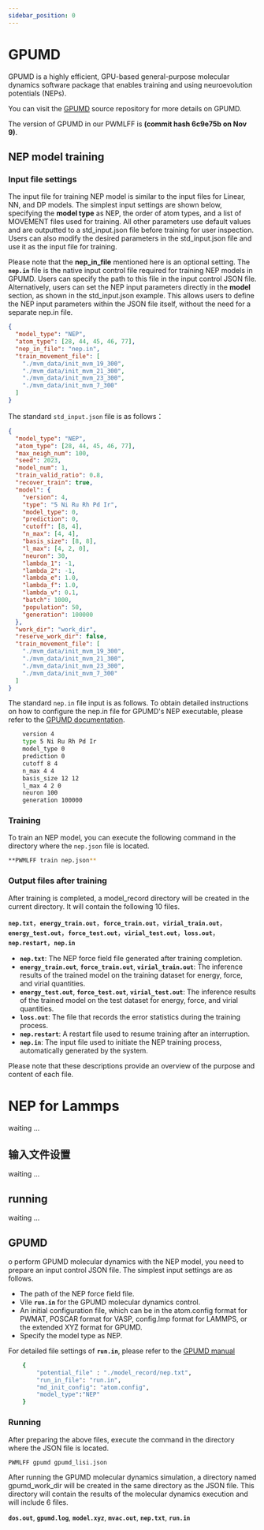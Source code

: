 ```yaml
---
sidebar_position: 0
---
```


# GPUMD

GPUMD is a highly efficient, GPU-based general-purpose molecular dynamics software package that enables training and using neuroevolution potentials (NEPs).

You can visit the [GPUMD](https://github.com/brucefan1983/GPUMD) source repository for more details on GPUMD.

The version of GPUMD in our PWMLFF is **(commit hash 6c9e75b on Nov 9)**.

## NEP model training

### Input file settings

The input file for training NEP model is similar to the input files for Linear, NN, and DP models. The simplest input settings are shown below, specifying the **model type** as NEP, the order of atom types, and a list of MOVEMENT files used for training. All other parameters use default values and are outputted to a std_input.json file before training for user inspection. Users can also modify the desired parameters in the std_input.json file and use it as the input file for training.

Please note that the **nep_in_file** mentioned here is an optional setting. The **`nep.in`** file is the native input control file required for training NEP models in GPUMD. Users can specify the path to this file in the input control JSON file. Alternatively, users can set the NEP input parameters directly in the **model** section, as shown in the std_input.json example. This allows users to define the NEP input parameters within the JSON file itself, without the need for a separate nep.in file.

```json
{
  "model_type": "NEP",
  "atom_type": [28, 44, 45, 46, 77],
  "nep_in_file": "nep.in",
  "train_movement_file": [
    "./mvm_data/init_mvm_19_300",
    "./mvm_data/init_mvm_21_300",
    "./mvm_data/init_mvm_23_300",
    "./mvm_data/init_mvm_7_300"
  ]
}
```

The standard `std_input.json` file is as follows：

```json
{
  "model_type": "NEP",
  "atom_type": [28, 44, 45, 46, 77],
  "max_neigh_num": 100,
  "seed": 2023,
  "model_num": 1,
  "train_valid_ratio": 0.8,
  "recover_train": true,
  "model": {
    "version": 4,
    "type": "5 Ni Ru Rh Pd Ir",
    "model_type": 0,
    "prediction": 0,
    "cutoff": [8, 4],
    "n_max": [4, 4],
    "basis_size": [8, 8],
    "l_max": [4, 2, 0],
    "neuron": 30,
    "lambda_1": -1,
    "lambda_2": -1,
    "lambda_e": 1.0,
    "lambda_f": 1.0,
    "lambda_v": 0.1,
    "batch": 1000,
    "population": 50,
    "generation": 100000
  },
  "work_dir": "work_dir",
  "reserve_work_dir": false,
  "train_movement_file": [
    "./mvm_data/init_mvm_19_300",
    "./mvm_data/init_mvm_21_300",
    "./mvm_data/init_mvm_23_300",
    "./mvm_data/init_mvm_7_300"
  ]
}
```

The standard `nep.in` file input is as follows. To obtain detailed instructions on how to configure the nep.in file for GPUMD's NEP executable, please refer to the [GPUMD documentation](https://gpumd.org/nep/index.html).

```bash
    version 4
    type 5 Ni Ru Rh Pd Ir
    model_type 0
    prediction 0
    cutoff 8 4
    n_max 4 4
    basis_size 12 12
    l_max 4 2 0
    neuron 100
    generation 100000
```

### Training

To train an NEP model, you can execute the following command in the directory where the `nep.json` file is located.

```bash
**PWMLFF train nep.json**
```

### Output files after training

After training is completed, a model_record directory will be created in the current directory. It will contain the following 10 files.

**`nep.txt`**，**`energy_train.out`**，**`force_train.out`**，**`virial_train.out`**，**`energy_test.out`**，**`force_test.out`**，**`virial_test.out`**，**`loss.out`**，**`nep.restart`**，**`nep.in`**

- **`nep.txt`**: The NEP force field file generated after training completion.
- **`energy_train.out`**, **`force_train.out`**, **`virial_train.out`**: The inference results of the trained model on the training dataset for energy, force, and virial quantities.
- **`energy_test.out`**, **`force_test.out`**, **`virial_test.out`**: The inference results of the trained model on the test dataset for energy, force, and virial quantities.
- **`loss.out`**: The file that records the error statistics during the training process.
- **`nep.restart`**: A restart file used to resume training after an interruption.
- **`nep.in`**: The input file used to initiate the NEP training process, automatically generated by the system.

Please note that these descriptions provide an overview of the purpose and content of each file.

# NEP for Lammps

waiting ...

## 输入文件设置

waiting ...

## running

waiting ...

## GPUMD

o perform GPUMD molecular dynamics with the NEP model, you need to prepare an input control JSON file. The simplest input settings are as follows.

- The path of the NEP force field file.
- Vile **`run.in`** for the GPUMD molecular dynamics control.
- An initial configuration file, which can be in the atom.config format for PWMAT, POSCAR format for VASP, config.lmp format for LAMMPS, or the extended XYZ format for GPUMD.
- Specify the model type as NEP.

For detailed file settings of **`run.in`**, please refer to the [GPUMD manual](https://gpumd.org/gpumd/index.html)

```bash
    {
        "potential_file" : "./model_record/nep.txt",
        "run_in_file": "run.in",
        "md_init_config": "atom.config",
        "model_type":"NEP"
    }
```

### Running

After preparing the above files, execute the command in the directory where the JSON file is located.

```bash
PWMLFF gpumd gpumd_lisi.json
```

After running the GPUMD molecular dynamics simulation, a directory named gpumd_work_dir will be created in the same directory as the JSON file. This directory will contain the results of the molecular dynamics execution and will include 6 files. 

**`dos.out`**, **`gpumd.log`**, **`model.xyz`**, **`mvac.out`**, **`nep.txt`**, **`run.in`**
